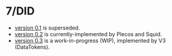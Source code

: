 # 7/DID

- [version 0.1](v0.1/README.md) is superseded.
- [version 0.2](v0.2/README.md) is currently-implemented by Plecos and Squid.
- [version 0.3](v0.3/README.md) is a work-in-progress (WIP), implemented by V3 (DataTokens).
